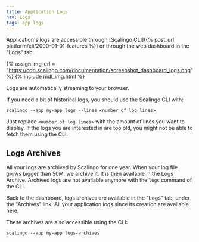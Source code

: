```yaml
---
title: Application Logs
nav: Logs
tags: app logs
---
```


Application's logs are accessible through [Scalingo CLI]({% post_url
platform/cli/2000-01-01-features %}) or through the web dashboard in the "Logs" tab:

{% assign img_url = "https://cdn.scalingo.com/documentation/screenshot_dashboard_logs.png" %}
{% include mdl_img.html %}

Logs are automatically streaming to your browser.

If you need a bit of historical logs, you should use the Scalingo CLI with:

```
scalingo --app my-app logs --lines <number of log lines>
```

Just replace `<number of log lines>` with the amount of lines you want to display. If the logs you
are interested in are too old, you might not be able to fetch them using the CLI.

## Logs Archives

All your logs are archived by Scalingo for one year. When your log file grows bigger than 50M, we
archive it. It is then available in the Logs Archive. Archived logs are not available anymore with
the `logs` command of the CLI.

Back to the dashboard, logs archives are available in the "Logs" tab, under the "Archives" link. All
your application logs since its creation are available here.

These archives are also accessible using the CLI:

```
scalingo --app my-app logs-archives
```
